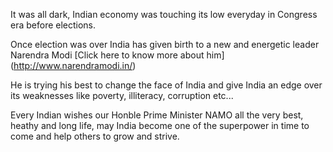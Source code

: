 It was all dark, Indian economy was touching its low everyday in Congress era before elections.

Once election was over India has given birth to a new and energetic leader Narendra Modi 
[Click here to know more about him] (http://www.narendramodi.in/)

He is trying his best to change the face of India and give India an edge over its weaknesses like poverty, illiteracy, corruption etc...

Every Indian wishes our Honble Prime Minister NAMO all the very best, heathy and long life, may India become one of the superpower in time to come and help others to grow and strive.
